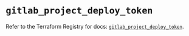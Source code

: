 # `gitlab_project_deploy_token`

Refer to the Terraform Registry for docs: [`gitlab_project_deploy_token`](https://registry.terraform.io/providers/gitlabhq/gitlab/18.3.0/docs/resources/project_deploy_token).
